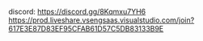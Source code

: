 discord: https://discord.gg/8Kqmxu7YH6
https://prod.liveshare.vsengsaas.visualstudio.com/join?617E3E87D83EF95CFAB61D57C5DB83133B9E